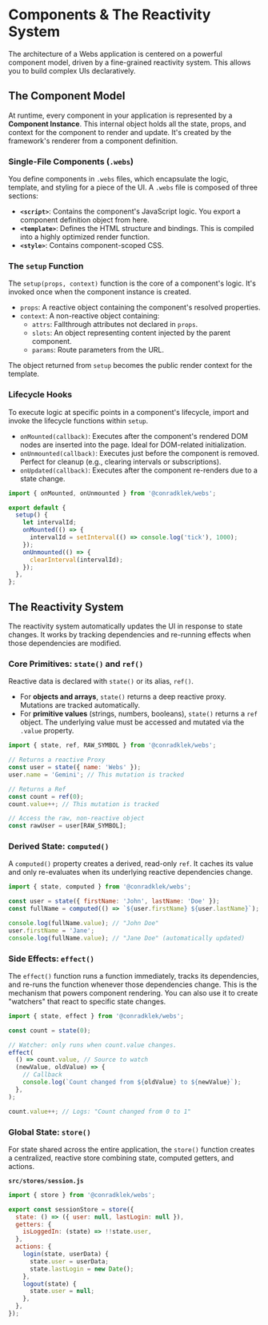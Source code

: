 # Components & The Reactivity System

The architecture of a Webs application is centered on a powerful component model, driven by a fine-grained reactivity system. This allows you to build complex UIs declaratively.

## The Component Model

At runtime, every component in your application is represented by a **Component Instance**. This internal object holds all the state, props, and context for the component to render and update. It's created by the framework's renderer from a component definition.

### Single-File Components (`.webs`)

You define components in `.webs` files, which encapsulate the logic, template, and styling for a piece of the UI. A `.webs` file is composed of three sections:

- **`<script>`**: Contains the component's JavaScript logic. You export a component definition object from here.
- **`<template>`**: Defines the HTML structure and bindings. This is compiled into a highly optimized render function.
- **`<style>`**: Contains component-scoped CSS.

### The `setup` Function

The `setup(props, context)` function is the core of a component's logic. It's invoked once when the component instance is created.

- `props`: A reactive object containing the component's resolved properties.
- `context`: A non-reactive object containing:
  - `attrs`: Fallthrough attributes not declared in `props`.
  - `slots`: An object representing content injected by the parent component.
  - `params`: Route parameters from the URL.

The object returned from `setup` becomes the public render context for the template.

### Lifecycle Hooks

To execute logic at specific points in a component's lifecycle, import and invoke the lifecycle functions within `setup`.

- `onMounted(callback)`: Executes after the component's rendered DOM nodes are inserted into the page. Ideal for DOM-related initialization.
- `onUnmounted(callback)`: Executes just before the component is removed. Perfect for cleanup (e.g., clearing intervals or subscriptions).
- `onUpdated(callback)`: Executes after the component re-renders due to a state change.

```javascript
import { onMounted, onUnmounted } from '@conradklek/webs';

export default {
  setup() {
    let intervalId;
    onMounted(() => {
      intervalId = setInterval(() => console.log('tick'), 1000);
    });
    onUnmounted(() => {
      clearInterval(intervalId);
    });
  },
};
```

## The Reactivity System

The reactivity system automatically updates the UI in response to state changes. It works by tracking dependencies and re-running effects when those dependencies are modified.

### Core Primitives: `state()` and `ref()`

Reactive data is declared with `state()` or its alias, `ref()`.

- For **objects and arrays**, `state()` returns a deep reactive proxy. Mutations are tracked automatically.
- For **primitive values** (strings, numbers, booleans), `state()` returns a `ref` object. The underlying value must be accessed and mutated via the `.value` property.

```javascript
import { state, ref, RAW_SYMBOL } from '@conradklek/webs';

// Returns a reactive Proxy
const user = state({ name: 'Webs' });
user.name = 'Gemini'; // This mutation is tracked

// Returns a Ref
const count = ref(0);
count.value++; // This mutation is tracked

// Access the raw, non-reactive object
const rawUser = user[RAW_SYMBOL];
```

### Derived State: `computed()`

A `computed()` property creates a derived, read-only `ref`. It caches its value and only re-evaluates when its underlying reactive dependencies change.

```javascript
import { state, computed } from '@conradklek/webs';

const user = state({ firstName: 'John', lastName: 'Doe' });
const fullName = computed(() => `${user.firstName} ${user.lastName}`);

console.log(fullName.value); // "John Doe"
user.firstName = 'Jane';
console.log(fullName.value); // "Jane Doe" (automatically updated)
```

### Side Effects: `effect()`

The `effect()` function runs a function immediately, tracks its dependencies, and re-runs the function whenever those dependencies change. This is the mechanism that powers component rendering. You can also use it to create "watchers" that react to specific state changes.

```javascript
import { state, effect } from '@conradklek/webs';

const count = state(0);

// Watcher: only runs when count.value changes.
effect(
  () => count.value, // Source to watch
  (newValue, oldValue) => {
    // Callback
    console.log(`Count changed from ${oldValue} to ${newValue}`);
  },
);

count.value++; // Logs: "Count changed from 0 to 1"
```

### Global State: `store()`

For state shared across the entire application, the `store()` function creates a centralized, reactive store combining state, computed getters, and actions.

**`src/stores/session.js`**

```javascript
import { store } from '@conradklek/webs';

export const sessionStore = store({
  state: () => ({ user: null, lastLogin: null }),
  getters: {
    isLoggedIn: (state) => !!state.user,
  },
  actions: {
    login(state, userData) {
      state.user = userData;
      state.lastLogin = new Date();
    },
    logout(state) {
      state.user = null;
    },
  },
});
```
